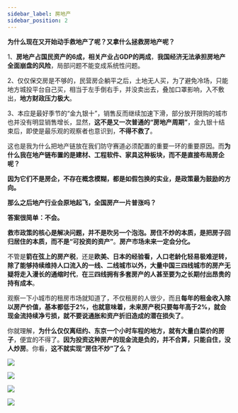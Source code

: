 ```yaml
---
sidebar_label: 房地产
sidebar_position: 2
---
```




**为什么现在又开始动手救地产了呢？又拿什么拯救房地产呢？**

1、**房地产占国民资产的6成，相关产业占GDP的两成**，**我国经济无法承担房地产全面崩盘的风险**，局部问题不能变成系统性问题。

2、仅仅保交房是不够的，民营房企躺平之后，土地无人买，为了避免冷场，只能地方城投平台自己买，相当于左手倒右手，并没卖出去，叠加口罩影响，入不敷出，**地方财政压力极大**。

3、本应是最好季节的“金九银十”，销售反而继续加速下滑，部分放开限购的城市也并没有明显销售增长，显然，**这不是又一次普通的“房地产周期”**，金九银十结束后，即使是最乐观的观察者也意识到，**不得不救了**。

这也是我为什么把地产链放在我们防守赛道必须配置的重要一环的重要原因。而**为什么我在地产链布置的是建材、工程软件、家具这种板块，而不是直接布局房企呢？**

**因为它们不是房企，不存在概念模糊，都是如假包换的实业，是政策最为鼓励的方向。**

**那么之后地产行业会原地起飞，全国房产一片普涨吗？**

**答案很简单：不会。**

**救市政策的核心是解决问题，并不是吹另一个泡泡。房住不炒的本质，是把房子回归居住的本质，而不是“可投资的资产”**。**房产市场未来一定会分化。**

不管是**箭在弦上的房产税**，还是**欧美、日本的经验看，人口老龄化轻易极难逆转，除了能够持续维持人口流入的一线、二线城市以外，大量中国三四线城市的房产无疑将走入漫长的通缩时代**，**在三四线拥有多套房产的人甚至要为之长期付出昂贵的持有成本**。

观察一下小城市的租房市场就知道了，不仅租房的人很少，而且**每年的租金收入除以房产价值，基本都低于2%，也就意味着，未来房产税只要每年高于2%，就会现金流持续净亏损，就不要说通胀和资产折旧造成的潜在损失了**。

你就理解，**为什么仅仅离纽约、东京一个小时车程的地方，就有大量白菜价的房子**，便宜的不得了。**因为投资这种房产的现金流是负的，并不合算，只能自住，没人炒房**。你看，**这不就实现“房住不炒”了么？**

![](https://img.arctee.cn/one/202211271806692.png)

![](https://img.arctee.cn/one/202211271806666.png)

![](https://img.arctee.cn/one/202211271807842.png)

![](https://img.arctee.cn/one/202211271807236.png)